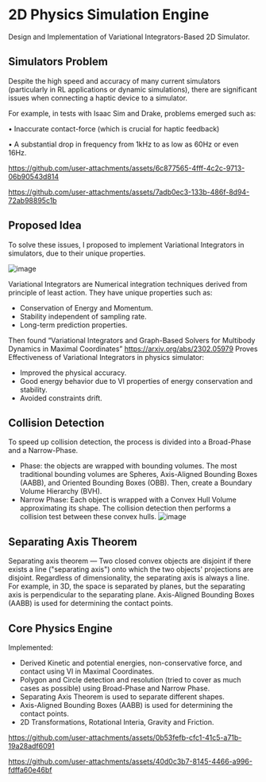 #  2D Physics Simulation Engine 
Design and Implementation of Variational Integrators-Based 2D Simulator.

## Simulators Problem
Despite the high speed and accuracy of many current simulators (particularly in RL applications or dynamic simulations), there are significant issues when connecting a haptic device to a simulator. 

For example, in tests with Isaac Sim and Drake, problems emerged such as:

• Inaccurate contact-force (which is crucial for haptic feedback) 

• A substantial drop in frequency from 1kHz to as low as 60Hz or even 16Hz.

https://github.com/user-attachments/assets/6c877565-4fff-4c2c-9713-06b90543d814

https://github.com/user-attachments/assets/7adb0ec3-133b-486f-8d94-72ab98895c1b

## Proposed Idea

To solve these issues, I proposed to implement Variational Integrators in simulators, due to their unique properties.

![image](https://github.com/user-attachments/assets/1b691318-aeec-471a-841f-7189ed1ca626)

Variational Integrators are Numerical integration techniques derived from principle of least action. They have unique properties such as: 
- Conservation of Energy and Momentum.
- Stability independent of sampling rate.
- Long-term prediction properties.

Then found “Variational Integrators and Graph-Based Solvers for Multibody Dynamics in Maximal Coordinates” https://arxiv.org/abs/2302.05979
Proves Effectiveness of Variational Integrators in physics simulator: 
- Improved the physical accuracy.
- Good energy behavior due to VI properties of energy conservation and stability.
- Avoided constraints drift.

## Collision Detection
To speed up collision detection, the process is divided into a Broad-Phase and a Narrow-Phase.
-  Phase: the objects are wrapped with bounding volumes. The most traditional bounding volumes are Spheres, Axis-Aligned Bounding Boxes (AABB), and Oriented Bounding Boxes (OBB). Then, create a Boundary Volume Hierarchy (BVH).
- Narrow Phase: Each object is wrapped with a Convex Hull Volume approximating its shape. The collision detection then performs a collision test between these convex hulls.
![image](https://github.com/user-attachments/assets/8bcfcd60-c9ee-40dc-8359-31510249222a)

## Separating Axis Theorem
Separating axis theorem — Two closed convex objects are disjoint if there exists a line ("separating axis") onto which the two objects' projections are disjoint.
Regardless of dimensionality, the separating axis is always a line. For example, in 3D, the space is separated by planes, but the separating axis is perpendicular to the separating plane.
Axis-Aligned Bounding Boxes (AABB) is used for determining the contact points. 

## Core Physics Engine
Implemented: 
- Derived Kinetic and potential energies, non-conservative force, and contact using VI in Maximal Coordinates.
- Polygon and Circle detection and resolution (tried to cover as much cases as possible) using Broad-Phase and Narrow Phase.
- Separating Axis Theorem is used to separate different shapes.
- Axis-Aligned Bounding Boxes (AABB) is used for determining the contact points.
- 2D Transformations, Rotational Interia, Gravity and Friction.


https://github.com/user-attachments/assets/0b53fefb-cfc1-41c5-a71b-19a28adf6091


https://github.com/user-attachments/assets/40d0c3b7-8145-4466-a996-fdffa60e46bf






